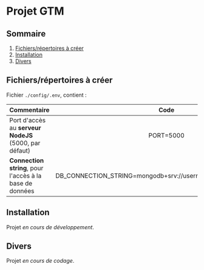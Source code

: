 # Projet GTM

## Sommaire
1. [Fichiers/répertoires à créer](#fic-rep-a-creer)
2. [Installation](#installation)
3. [Divers](#divers)

<a name="fic-rep-a-creer"></a>
## Fichiers/répertoires à créer

Fichier `./config/.env`, contient :

| Commentaire | Code |
| ------------- |:-------------:|
| Port d'accès au __serveur NodeJS__ (5000, par défaut) | PORT=5000 |
| __Connection string__, pour l'accès à la base de données | DB_CONNECTION_STRING=mongodb+srv://username:pass@cluster/dbname  |

<a name="installation"></a>
## Installation

Projet _en cours de développement_.

<a name="divers"></a>
## Divers

Projet _en cours de codage_.